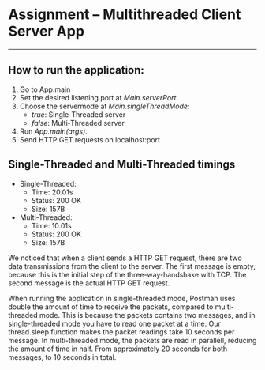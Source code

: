 # Assignment – Multithreaded Client Server App
----------
## How to run the application:

1. Go to App.main
2. Set the desired listening port at <i>Main.serverPort</i>.
3. Choose the servermode at <i>Main.singleThreadMode</i>:
   * <i>true</i>: Single-Threaded server
   * <i>false</i>: Multi-Threaded server
4. Run <i>App.main(args)</i>.
5. Send HTTP GET requests on localhost:port



## Single-Threaded and Multi-Threaded timings

* Single-Threaded:
  * Time: 20.01s
  * Status: 200 OK
  * Size: 157B
* Multi-Threaded:
  * Time: 10.01s
  * Status: 200 OK
  * Size: 157B

We noticed that when a client sends a HTTP GET request, there are two data transmissions from the client to the server. The first message is empty, because this is the initial step of the three-way-handshake with TCP. The second message is the actual HTTP GET request.<br>

When running the application in single-threaded mode, Postman uses double the amount of time to receive the packets, compared to multi-threaded mode. This is because the packets contains two messages, and in single-threaded mode you have to read one packet at a time. Our thread.sleep function makes the packet readings take 10 seconds per message. In multi-threaded mode, the packets are read in parallell, reducing the amount of time in half. From approximately 20 seconds for both messages, to 10 seconds in total.
